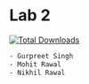 # Lab 2
[![Total Downloads](https://img.shields.io/packagist/dt/chatapi/whatsApp.svg?style=flat-square)](https://github.com/Ketizsingh/Lab-2)

```bash
- Gurpreet Singh
- Mohit Rawal
- Nikhil Rawal
```


